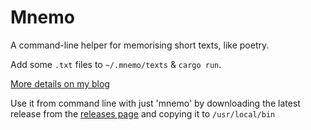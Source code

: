 # Mnemo

A command-line helper for memorising short texts, like poetry.

Add some `.txt` files to `~/.mnemo/texts` & `cargo run`.

[More details on my blog](https://www.sebstrug.com/code/mnemo/)

Use it from command line with just 'mnemo' by downloading the latest release from the [releases page](https://github.com/SebStrug/mnemo/releases) and copying it to `/usr/local/bin`